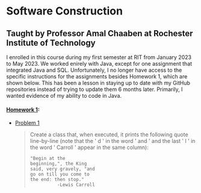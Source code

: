 # Software Construction

## Taught by Professor Amal Chaaben at Rochester Institute of Technology

I enrolled in this course during my first semester at RIT from January 2023 to May 2023. We worked enirely with Java, except for one assignment that integrated Java and SQL. Unfortunately, I no longer have access to the specific instructions for the assignments besides Homework 1, which are shown below. This has been a lesson in staying up to date with my GitHub repositories instead of trying to update them 6 months later. Primarily, I wanted evidence of my ability to code in Java.

#### [Homework 1](homework01-Gracetexana):  

- [Problem 1](homework01-Gracetexana/Carroll.java)  
  >Create a class that, when executed, it prints the following quote line-by-line (note that the ' d ' in the
word ' and ' and the last ' l ' in the word ' Carroll ' appear in the same column):
  >
  >     "Begin at the
  >     beginning,", the King
  >     said, very gravely, "and
  >     go on till you come to
  >     the end: then stop."
  >               -Lewis Carroll

